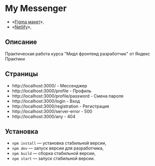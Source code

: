 # My Messenger

- «[Figma макет](https://www.figma.com/file/jF5fFFzgGOxQeB4CmKWTiE/Chat_external_link?node-id=0%3A1)»,
- «[Netlify](https://634e6eabaf32703ba4e90365--melodious-lokum-7c84c9.netlify.app/)»,

## Описание

Практическая работа курса "Мидл фронтенд разработчик" от Яндекс Практики

## Страницы

- http://localhost:3000/ - Мессенджер
- http://localhost:3000/profile - Профиль
- http://localhost:3000/profile/password - Смена пароля
- http://localhost:3000/login - Вход
- http://localhost:3000/registration - Регистрация
- http://localhost:3000/server-error - 500
- http://localhost:3000/any - 404

## Установка

- `npm install` — установка стабильной версии,
- `npm dev` — запуск версии для разработчика,
- `npm build` — сборка стабильной версии,
- `npm start` — запуск стабильной версии.
